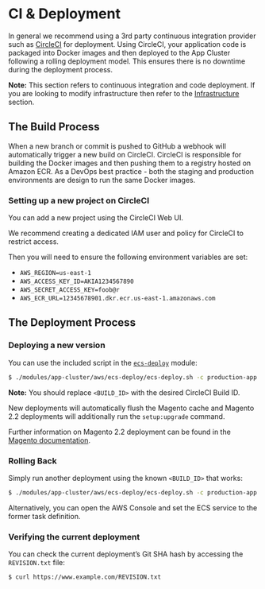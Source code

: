 # CI & Deployment

In general we recommend using a 3rd party continuous integration provider such as [CircleCI][1] for deployment. Using CircleCI,
your application code is packaged into Docker images and then deployed to the App Cluster following a rolling deployment
model. This ensures there is no downtime during the deployment process.

**Note:** This section refers to continuous integration and code deployment. If you are looking to modify infrastructure then
refer to the [Infrastructure](instructure.md) section.

## The Build Process

When a new branch or commit is pushed to GitHub a webhook will automatically trigger a new build on CircleCI. CircleCI is
responsible for building the Docker images and then pushing them to a registry hosted on Amazon ECR. As a DevOps best
practice - both the staging and production environments are design to run the same Docker images.

### Setting up a new project on CircleCI

You can add a new project using the CircleCI Web UI.

We recommend creating a dedicated IAM user and policy for CircleCI to restrict access.

Then you will need to ensure the following environment variables are set:

* `AWS_REGION=us-east-1`
* `AWS_ACCESS_KEY_ID=AKIA1234567890`
* `AWS_SECRET_ACCESS_KEY=foob@r`
* `AWS_ECR_URL=12345678901.dkr.ecr.us-east-1.amazonaws.com`

## The Deployment Process

### Deploying a new version

You can use the included script in the [`ecs-deploy`](../../modules/app-cluster/aws/ecs-deploy/README.md) module:

```bash
$ ./modules/app-cluster/aws/ecs-deploy/ecs-deploy.sh -c production-app -n web-service -to <BUILD_ID> -i ignore -t 360
```

**Note:** You should replace `<BUILD_ID>` with the desired CircleCI Build ID.

New deployments will automatically flush the Magento cache and Magento 2.2 deployments will additionally run the
`setup:upgrade` command.

Further information on Magento 2.2 deployment can be found in the [Magento documentation][2].

### Rolling Back

Simply run another deployment using the known `<BUILD_ID>` that works:

```bash
$ ./modules/app-cluster/aws/ecs-deploy/ecs-deploy.sh -c production-app -n web-service -to <BUILD_ID> -i ignore -t 360
```

Alternatively, you can open the AWS Console and set the ECS service to the former task definition.

### Verifying the current deployment

You can check the current deployment’s Git SHA hash by accessing the
`REVISION.txt` file:

```bash
$ curl https://www.example.com/REVISION.txt
```

[1]: https://circleci.com/
[2]: http://devdocs.magento.com/guides/v2.2/config-guide/deployment/
